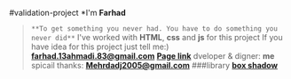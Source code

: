 #validation-project
*I'm **Farhad**
  >`**To get something you never had. You have to do something you never did**`
  >I've worked with **HTML**, **css** and **js** for this project
  >If you have idea for this project just tell me:) **farhad.13ahmadi.83@gmail.com**
  >**[Page link](https://feri-punisher.github.io/validation-project/)**
  >dveloper & digner: **me**
  >spicail thanks:   **Mehrdadj2005@gmail.com**
###library
  > **[box shadow](https://getcssscan.com/css-box-shadow-examples)**
